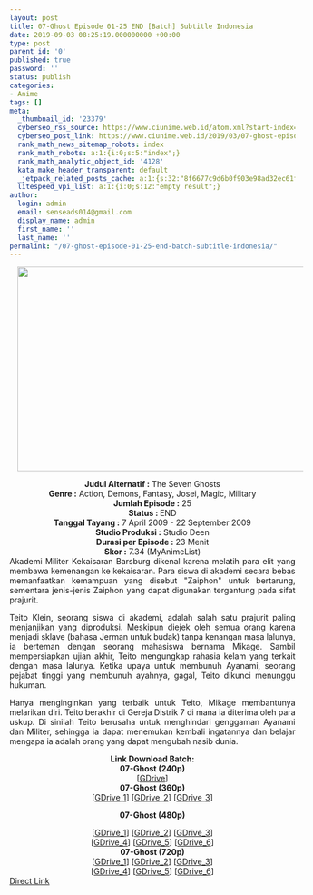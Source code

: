 ```yaml
---
layout: post
title: 07-Ghost Episode 01-25 END [Batch] Subtitle Indonesia
date: 2019-09-03 08:25:19.000000000 +00:00
type: post
parent_id: '0'
published: true
password: ''
status: publish
categories:
- Anime
tags: []
meta:
  _thumbnail_id: '23379'
  cyberseo_rss_source: https://www.ciunime.web.id/atom.xml?start-index=3451&max-results=150
  cyberseo_post_link: https://www.ciunime.web.id/2019/03/07-ghost-episode-01-25-end-batch.html
  rank_math_news_sitemap_robots: index
  rank_math_robots: a:1:{i:0;s:5:"index";}
  rank_math_analytic_object_id: '4128'
  kata_make_header_transparent: default
  _jetpack_related_posts_cache: a:1:{s:32:"8f6677c9d6b0f903e98ad32ec61f8deb";a:2:{s:7:"expires";i:1657180010;s:7:"payload";a:0:{}}}
  litespeed_vpi_list: a:1:{i:0;s:12:"empty result";}
author:
  login: admin
  email: senseads014@gmail.com
  display_name: admin
  first_name: ''
  last_name: ''
permalink: "/07-ghost-episode-01-25-end-batch-subtitle-indonesia/"
---
```

<div class="separator" style="clear: both; text-align: center;"><a href="https://2.bp.blogspot.com/-AgXCkRq9Xbw/XJycUthtKZI/AAAAAAAAKjM/wJE1JPc0_8ohC71bO3h4_r5HLR9fY4RMwCLcBGAs/s1600/07-Ghost.jpg" imageanchor="1" style="margin-left: 1em; margin-right: 1em;"><img border="0" data-original-height="720" data-original-width="1280" height="360" src="{{ site.baseurl }}/assets/2019/09/07-Ghost.jpg" width="640" /></a></div>
<p>
<div style="text-align: center;"><b>Judul</b><b><b> Alternatif</b> :</b> The Seven Ghosts</div>
<div style="text-align: center;"><b><b>Genre :</b></b> Action, Demons, Fantasy, Josei, Magic, Military</div>
<div style="text-align: center;"><b>Jumlah Episode :</b> 25<br /><b>Status :&nbsp;</b>END<br /><b>Tanggal Tayang :</b> 7 April 2009 - 22 September 2009<br /><b>Studio Produksi :</b> Studio Deen<br /><b>Durasi per Episode :</b> 23 Menit</div>
<div style="text-align: center;"><b>Skor :</b> 7.34 (MyAnimeList)</div>
<div style="text-align: center;"></div>
<div style="text-align: justify;">Akademi Militer Kekaisaran Barsburg dikenal karena melatih para elit yang membawa kemenangan ke kekaisaran. Para siswa di akademi secara bebas memanfaatkan kemampuan yang disebut "Zaiphon" untuk bertarung, sementara jenis-jenis Zaiphon yang dapat digunakan tergantung pada sifat prajurit.</p>
<p>Teito Klein, seorang siswa di akademi, adalah salah satu prajurit paling menjanjikan yang diproduksi. Meskipun diejek oleh semua orang karena menjadi sklave (bahasa Jerman untuk budak) tanpa kenangan masa lalunya, ia berteman dengan seorang mahasiswa bernama Mikage. Sambil mempersiapkan ujian akhir, Teito mengungkap rahasia kelam yang terkait dengan masa lalunya. Ketika upaya untuk membunuh Ayanami, seorang pejabat tinggi yang membunuh ayahnya, gagal, Teito dikunci menunggu hukuman.</p>
<p>Hanya menginginkan yang terbaik untuk Teito, Mikage membantunya melarikan diri. Teito berakhir di Gereja Distrik 7 di mana ia diterima oleh para uskup. Di sinilah Teito berusaha untuk menghindari genggaman Ayanami dan Militer, sehingga ia dapat menemukan kembali ingatannya dan belajar mengapa ia adalah orang yang dapat mengubah nasib dunia.</p></div>
<div style="text-align: justify;"></div>
<div style="text-align: justify;"></div>
<div style="text-align: center;"><b>Link Download Batch:</b></div>
<div style="text-align: center;">
<div style="text-align: center;"><b>07-Ghost (240p)</b></div>
<div style="text-align: center;">[<a href="https://drive.google.com/uc?export=download&amp;id=1agfxfKvClFtvl4iqnTSmExL4hRX3DKqJ" target="_blank" rel="noopener">GDrive</a>]</div>
<div style="text-align: center;"></div>
<div style="text-align: center;"><b>07-Ghost (360p)</b></div>
<div style="text-align: center;">[<a href="https://drive.google.com/uc?export=download&amp;id=1zyaPykdz2GQoCXWOoA46wD72LZFBWeVr" target="_blank" rel="noopener">GDrive_1</a>] [<a href="https://drive.google.com/uc?export=download&amp;id=1IPsEnyvFmvlZ-WA7dBdrlL7jH2kDLCOa" target="_blank" rel="noopener">GDrive_2</a>] [<a href="https://drive.google.com/uc?export=download&amp;id=1ja2VM_WnIxynkN2clOPyFRlOBHm9HYHN" target="_blank" rel="noopener">GDrive_3</a>]</div>
<div style="text-align: center;"></div>
<p><b>07-Ghost (480p)</b></div>
<div style="text-align: center;">[<a href="https://drive.google.com/uc?id=1i8CyvsTECFTxMRvbpS8XadMRHtNZjnKH&amp;export=download" target="_blank" rel="noopener">GDrive_1</a>] [<a href="https://drive.google.com/uc?export=download&amp;id=0B_x7LcaBb9IKc2RyZ2MzWEdPd2c" target="_blank" rel="noopener">GDrive_2</a>] [<a href="https://drive.google.com/uc?export=download&amp;id=1AjZd44a8JJgbFyQJGz8rj_LiPz15tQSy" target="_blank" rel="noopener">GDrive_3</a>]<br />[<a href="https://drive.google.com/uc?export=download&amp;id=1p-M0HfhKSqj0kh4OmFJusUfO0BVXQmp4" target="_blank" rel="noopener">GDrive_4</a>] [<a href="https://drive.google.com/uc?export=download&amp;id=1NuRnUFR3m86g7fEzvIYTn4Fs5uVqzlpB" target="_blank" rel="noopener">GDrive_5</a>] [<a href="https://drive.google.com/file/d/1nOVSTJ3Dsa5PDSQ-j8i9f4okhBwLm7rP/view" target="_blank" rel="noopener">GDrive_6</a>]</div>
<div style="text-align: center;"><b>07-Ghost (720p)</b><br />[<a href="https://drive.google.com/uc?export=download&amp;id=1CrgpP4whiY_xdm3-zNocj8DKhEjpwxJp" target="_blank" rel="noopener">GDrive_1</a>] [<a href="https://drive.google.com/uc?export=download&amp;id=0B_x7LcaBb9IKUnl5c0IwSFl3Wk0" target="_blank" rel="noopener">GDrive_2</a>] [<a href="https://drive.google.com/uc?export=download&amp;id=1GzDW0eLW6lz10b9ANUAKGSH9tmdU22nS" target="_blank" rel="noopener">GDrive_3</a>]<br />[<a href="https://drive.google.com/uc?export=download&amp;id=1supaTfbVxWir8GUcEzbKGi1ACo6MylYi" target="_blank" rel="noopener">GDrive_4</a>]&nbsp;[<a href="https://drive.google.com/uc?export=download&amp;id=1PnKpUnVu3XStTFyS-J6kHmFwJyv6JvPx" target="_blank" rel="noopener">GDrive_5</a>] [<a href="https://drive.google.com/uc?export=download&amp;id=1QpS3xZjy_F5ZCQC2ZjdUlMlhbqaKl2lK" target="_blank" rel="noopener">GDrive_6</a>]</div>
<link rel="stylesheet" href="https://cdnjs.cloudflare.com/ajax/libs/font-awesome/4.7.0/css/font-awesome.min.css" />
<div class="divbtn"> <a href="https://handymansurrender.com/fihup8buzv?key=94550f7ce39444073321dde3b8782f97" class="btn"><i class="fa fa-download"></i> Direct Link</a> </div>
